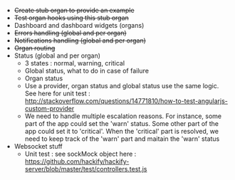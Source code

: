 * ~~Create stub organ to provide an example~~
* ~~Test organ hooks using this stub organ~~
* Dashboard and dashboard widgets (organs)
* ~~Errors handling (global and per organ)~~
* ~~Notifications handling (global and per organ)~~
* ~~Organ routing~~
* Status (global and per organ)
  * 3 states : normal, warning, critical
  * Global status, what to do in case of failure
  * Organ status
  * Use a provider, organ status and global status use the same logic. See here for unit test : http://stackoverflow.com/questions/14771810/how-to-test-angularjs-custom-provider
  * We need to handle multiple escalation reasons. For instance, some part of the app could set the 'warn' status. Some other part of the app could set it to 'critical'. When the 'critical' part is resolved, we need to keep track of the 'warn' part and maitain the 'warn' status
* Websocket stuff
  * Unit test : see sockMock object here : https://github.com/hackify/hackify-server/blob/master/test/controllers.test.js
